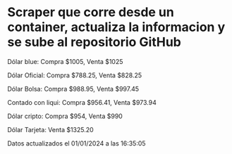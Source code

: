 <h1>Scraper que corre desde un container, actualiza la informacion y se sube al repositorio GitHub</h1>
<p>Dólar blue: Compra $1005, Venta $1025</p>
<p>Dólar Oficial: Compra $788.25, Venta $828.25</p>
<p>Dólar Bolsa: Compra $988.95, Venta $997.45</p>
<p>Contado con liqui: Compra $956.41, Venta $973.94</p>
<p>Dólar cripto: Compra $954, Venta $990</p>
<p>Dólar Tarjeta: Venta $1325.20</p>
<p>Datos actualizados el 01/01/2024 a las 16:35:05</p>